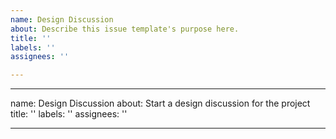 ```yaml
---
name: Design Discussion
about: Describe this issue template's purpose here.
title: ''
labels: ''
assignees: ''

---
```


---
name: Design Discussion
about: Start a design discussion for the project
title: ''
labels: ''
assignees: ''

---
